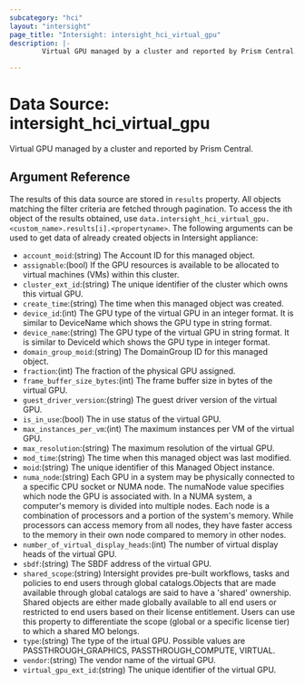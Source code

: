 ```yaml
---
subcategory: "hci"
layout: "intersight"
page_title: "Intersight: intersight_hci_virtual_gpu"
description: |-
        Virtual GPU managed by a cluster and reported by Prism Central.

---
```


# Data Source: intersight_hci_virtual_gpu
Virtual GPU managed by a cluster and reported by Prism Central.
## Argument Reference
The results of this data source are stored in `results` property.
All objects matching the filter criteria are fetched through pagination.
To access the ith object of the results obtained, use `data.intersight_hci_virtual_gpu.<custom_name>.results[i].<propertyname>`.
The following arguments can be used to get data of already created objects in Intersight appliance:
* `account_moid`:(string) The Account ID for this managed object. 
* `assignable`:(bool) If the GPU resources is available to be allocated to virtual machines (VMs) within this cluster. 
* `cluster_ext_id`:(string) The unique identifier of the cluster which owns this virtual GPU. 
* `create_time`:(string) The time when this managed object was created. 
* `device_id`:(int) The GPU type of the virtual GPU in an integer format. It is similar to DeviceName which shows the GPU type in string format. 
* `device_name`:(string) The GPU type of the virtual GPU in string format. It is similar to DeviceId which shows the GPU type in integer format. 
* `domain_group_moid`:(string) The DomainGroup ID for this managed object. 
* `fraction`:(int) The fraction of the physical GPU assigned. 
* `frame_buffer_size_bytes`:(int) The frame buffer size in bytes of the virtual GPU. 
* `guest_driver_version`:(string) The guest driver version of the virtual GPU. 
* `is_in_use`:(bool) The in use status of the virtual GPU. 
* `max_instances_per_vm`:(int) The maximum instances per VM of the virtual GPU. 
* `max_resolution`:(string) The maximum resolution of the virtual GPU. 
* `mod_time`:(string) The time when this managed object was last modified. 
* `moid`:(string) The unique identifier of this Managed Object instance. 
* `numa_node`:(string) Each GPU in a system may be physically connected to a specific CPU socket or NUMA node. The numaNode value specifies which node the GPU is associated with. In a NUMA system, a computer's memory is divided into multiple nodes. Each node is a combination of processors and a portion of the system's memory. While processors can access memory from all nodes, they have faster access to the memory in their own node compared to memory in other nodes. 
* `number_of_virtual_display_heads`:(int) The number of virtual display heads of the virtual GPU. 
* `sbdf`:(string) The SBDF address of the virtual GPU. 
* `shared_scope`:(string) Intersight provides pre-built workflows, tasks and policies to end users through global catalogs.Objects that are made available through global catalogs are said to have a 'shared' ownership. Shared objects are either made globally available to all end users or restricted to end users based on their license entitlement. Users can use this property to differentiate the scope (global or a specific license tier) to which a shared MO belongs. 
* `type`:(string) The type of the irtual GPU. Possible values are PASSTHROUGH_GRAPHICS, PASSTHROUGH_COMPUTE, VIRTUAL. 
* `vendor`:(string) The vendor name of the virtual GPU. 
* `virtual_gpu_ext_id`:(string) The unique identifier of the virtual GPU. 
 
